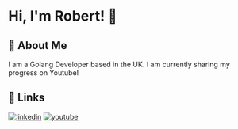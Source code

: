 
# Hi, I'm Robert! 👋

## 🚀 About Me
I am a Golang Developer based in the UK. I am currently sharing my progress on Youtube!

## 🔗 Links
[![linkedin](https://img.shields.io/badge/linkedin-0A66C2?style=for-the-badge&logo=linkedin&logoColor=white)](https://www.linkedin.com/in/robertfullstack)
[![youtube](https://img.shields.io/badge/youtube-FF0000?style=for-the-badge&logo=youtube&logoColor=white)](https://www.youtube.com/@robgeedev)

